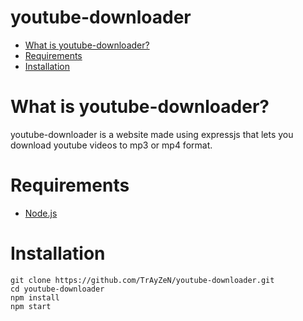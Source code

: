# youtube-downloader

- [What is youtube-downloader?](#what-is-youtube-downloader)
- [Requirements](#requirements)
- [Installation](#installation)

# What is youtube-downloader?
youtube-downloader is a website made using expressjs that lets you download youtube videos to mp3 or mp4 format.

# Requirements
- [Node.js](https://nodejs.org/)

# Installation
```
git clone https://github.com/TrAyZeN/youtube-downloader.git
cd youtube-downloader
npm install
npm start
```
